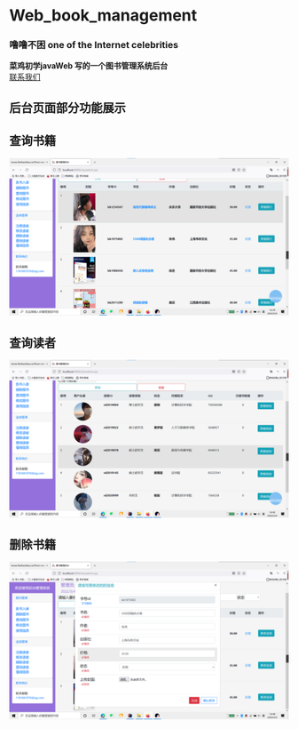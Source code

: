 # Web_book_management
### 噜噜不困 one of the Internet celebrities<br>
**菜鸡初学javaWeb 写的一个图书管理系统后台**<br>
[联系我们](https://mail.qq.com/cgi-bin/frame_html?sid=Go6iNYLTDWMROX8d&r=29128d084a06b1e5ef7bdc45cfcff394)  

## **后台页面部分功能展示**  
## 查询书籍
![1](https://github.com/xhy1017/Web_book_management/blob/master/display/img.png)  
## 查询读者
![2](https://github.com/xhy1017/Web_book_management/blob/master/display/img2.png)  
## 删除书籍
![3](https://github.com/xhy1017/Web_book_management/blob/master/display/img3.png)
